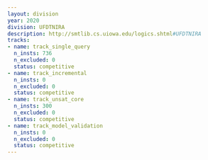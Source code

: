 ```yaml
---
layout: division
year: 2020
division: UFDTNIRA
description: http://smtlib.cs.uiowa.edu/logics.shtml#UFDTNIRA
tracks:
- name: track_single_query
  n_insts: 736
  n_excluded: 0
  status: competitive
- name: track_incremental
  n_insts: 0
  n_excluded: 0
  status: competitive
- name: track_unsat_core
  n_insts: 300
  n_excluded: 0
  status: competitive
- name: track_model_validation
  n_insts: 0
  n_excluded: 0
  status: competitive
---
```


